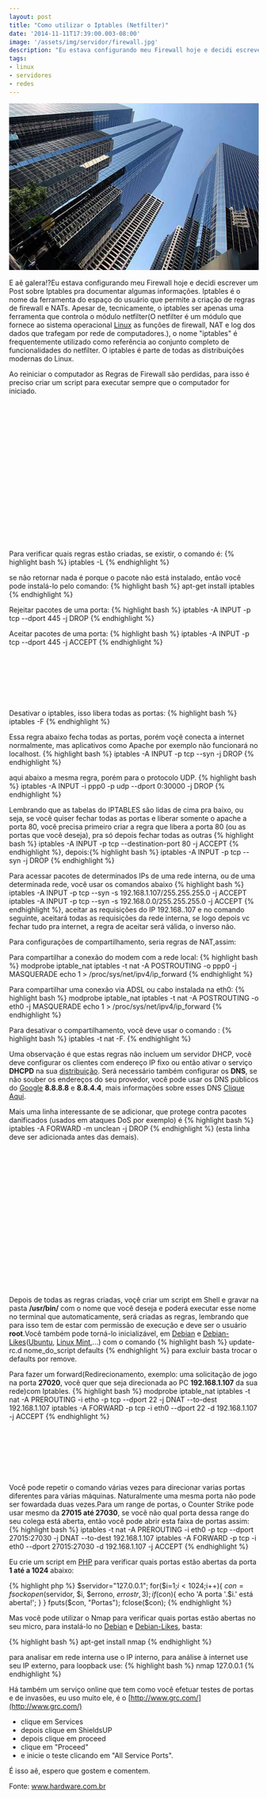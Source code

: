 ```yaml
---
layout: post
title: "Como utilizar o Iptables (Netfilter)"
date: '2014-11-11T17:39:00.003-08:00'
image: '/assets/img/servidor/firewall.jpg'
description: "Eu estava configurando meu Firewall hoje e decidi escrever um Post sobre Iptables pra documentar algumas informações."
tags:
- linux
- servidores
- redes
---
```


![Blog Linux](/assets/img/servidor/firewall.jpg "Iptables Netfilter")

E aê galera!?Eu estava configurando meu Firewall hoje e decidi escrever um Post sobre Iptables pra documentar algumas informações.
Iptables é o nome da ferramenta do espaço do usuário que permite a criação de regras de firewall e NATs. Apesar de, tecnicamente, o iptables ser apenas uma ferramenta que controla o módulo netfilter(O netfilter é um módulo que fornece ao sistema operacional [Linux](http://www.terminalroot.com.br/tags#linux) as funções de firewall, NAT e log dos dados que trafegam por rede de computadores.), o nome "iptables" é frequentemente utilizado como referência ao conjunto completo de funcionalidades do netfilter. O iptables é parte de todas as distribuições modernas do Linux.

Ao reiniciar o computador as Regras de Firewall são perdidas, para isso é preciso criar um script para executar sempre que o computador for iniciado.

<!-- QUADRADO -->
<script async src="//pagead2.googlesyndication.com/pagead/js/adsbygoogle.js"></script>
<ins class="adsbygoogle"
style="display:inline-block;width:336px;height:280px"
data-ad-client="ca-pub-2838251107855362"
data-ad-slot="5351066970"></ins>
<script>
(adsbygoogle = window.adsbygoogle || []).push({});
</script>

Para verificar quais regras estão criadas, se existir, o comando é:
{% highlight bash %}
iptables -L
{% endhighlight %}

se não retornar nada é porque o pacote não está instalado, então você pode instalá-lo pelo comando:
{% highlight bash %}
apt-get install iptables
{% endhighlight %}


Rejeitar pacotes de uma porta:
{% highlight bash %}
iptables -A INPUT -p tcp --dport 445 -j DROP
{% endhighlight %}

Aceitar pacotes de uma porta:
{% highlight bash %}
iptables -A INPUT -p tcp --dport 445 -j ACCEPT
{% endhighlight %}

<!-- MINI ANÚNCIO -->
<script async src="//pagead2.googlesyndication.com/pagead/js/adsbygoogle.js"></script>
<!-- Games Root -->
<ins class="adsbygoogle"
style="display:inline-block;width:730px;height:95px"
data-ad-client="ca-pub-2838251107855362"
data-ad-slot="5351066970"></ins>
<script>
(adsbygoogle = window.adsbygoogle || []).push({});
</script>

Desativar o iptables, isso libera todas as portas:
{% highlight bash %}
iptables -F
{% endhighlight %}

Essa regra abaixo fecha todas as portas, porém voçê conecta a internet normalmente, mas aplicativos como Apache por exemplo não funcionará no localhost.
{% highlight bash %}
iptables -A INPUT -p tcp --syn -j DROP
{% endhighlight %}

aqui abaixo a mesma regra, porém para o protocolo UDP.
{% highlight bash %}
iptables -A INPUT -i ppp0 -p udp --dport 0:30000 -j DROP
{% endhighlight %}

Lembrando que as tabelas do IPTABLES são lidas de cima pra baixo, ou seja, se você quiser fechar todas as portas e liberar somente o apache a porta 80, você precisa primeiro criar a regra que libera a porta 80 (ou as portas que você deseja), pra só depois fechar todas as outras
{% highlight bash %}
iptables -A INPUT -p tcp --destination-port 80 -j ACCEPT
{% endhighlight %}, depois:{% highlight bash %}
iptables -A INPUT -p tcp --syn -j DROP
{% endhighlight %}

<!-- RETANGULO LARGO 2 -->
<script async src="//pagead2.googlesyndication.com/pagead/js/adsbygoogle.js"></script>
<ins class="adsbygoogle"
style="display:block; text-align:center;"
data-ad-layout="in-article"
data-ad-format="fluid"
data-ad-client="ca-pub-2838251107855362"
data-ad-slot="8549252987"></ins>
<script>
(adsbygoogle = window.adsbygoogle || []).push({});
</script>

Para acessar pacotes de determinados IPs de uma rede interna, ou de uma determinada rede, você usar os comandos abaixo
{% highlight bash %}
iptables -A INPUT -p tcp --syn -s 192.168.1.107/255.255.255.0 -j ACCEPT
iptables -A INPUT -p tcp --syn -s 192.168.0.0/255.255.255.0 -j ACCEPT
{% endhighlight %}, aceitar as requisições do IP 192.168..107 e no comando seguinte, aceitará todas as requisições da rede interna, se logo depois vc fechar tudo pra internet, a regra de aceitar será válida, o inverso não.

Para configurações de compartilhamento, seria regras de NAT,assim:

Para compartilhar a conexão do modem com a rede local:
{% highlight bash %}
modprobe iptable_nat
iptables -t nat -A POSTROUTING -o ppp0 -j MASQUERADE
echo 1 > /proc/sys/net/ipv4/ip_forward
{% endhighlight %}

Para compartilhar uma conexão via ADSL ou cabo instalada na eth0:
{% highlight bash %}
modprobe iptable_nat
iptables -t nat -A POSTROUTING -o eth0 -j MASQUERADE
echo 1 > /proc/sys/net/ipv4/ip_forward
{% endhighlight %}

<!-- RETANGULO LARGO -->
<script async src="https://pagead2.googlesyndication.com/pagead/js/adsbygoogle.js"></script>
<!-- Informat -->
<ins class="adsbygoogle"
style="display:block"
data-ad-client="ca-pub-2838251107855362"
data-ad-slot="2327980059"
data-ad-format="auto"
data-full-width-responsive="true"></ins>
<script>
(adsbygoogle = window.adsbygoogle || []).push({});
</script>

Para desativar o compartilhamento, você deve usar o comando :
{% highlight bash %}
iptables -t nat -F.
{% endhighlight %}

Uma observação é que estas regras não incluem um servidor DHCP, você deve configurar os clientes com endereço IP fixo ou então ativar o serviço __DHCPD__ na sua [distribuição](http://www.terminalroot.com.br/tags#distros). Será necessário também configurar os __DNS__, se não souber os endereços do seu provedor, você pode usar os DNS públicos do [Google](http://www.terminalroot.com.br/tags#google) __8.8.8.8__ e __8.8.4.4__, mais informações sobre esses DNS [Clique Aqui](http://terminalroot.com.br/2011/12/o-que-e-dns.html).

Mais uma linha interessante de se adicionar, que protege contra pacotes danificados (usados em ataques DoS por exemplo) é
{% highlight bash %}
iptables -A FORWARD -m unclean -j DROP
{% endhighlight %}
(esta linha deve ser adicionada antes das demais).

<!-- QUADRADO -->
<script async src="//pagead2.googlesyndication.com/pagead/js/adsbygoogle.js"></script>
<ins class="adsbygoogle"
style="display:inline-block;width:336px;height:280px"
data-ad-client="ca-pub-2838251107855362"
data-ad-slot="5351066970"></ins>
<script>
(adsbygoogle = window.adsbygoogle || []).push({});
</script>

Depois de todas as regras criadas, voçê criar um script em Shell e gravar na pasta __/usr/bin/__ com o nome que você deseja e poderá executar esse nome no terminal que automaticamente, será criadas as regras, lembrando que para isso tem de estar com permissão de execução e deve ser o usuário __root__.Você também pode torná-lo inicializável, em [Debian](http://www.terminalroot.com.br/tags#debian) e [Debian-Likes](http://www.terminalroot.com.br/tags#debian-like)([Ubuntu](http://www.terminalroot.com.br/tags#ubuntu), [Linux Mint](http://www.terminalroot.com.br/tags#linux-min),...) com o comando
{% highlight bash %}
update-rc.d nome_do_script defaults
{% endhighlight %}
para excluir basta trocar o defaults por remove.

Para fazer um forward(Redirecionamento, exemplo: uma solicitação de jogo na porta __27020__, você quer que seja direcionada ao PC __192.168.1.107__ da sua rede)com Iptables.
{% highlight bash %}
modprobe iptable_nat
iptables -t nat -A PREROUTING -i etho -p tcp --dport 22 -j DNAT --to-dest 192.168.1.107
iptables -A FORWARD -p tcp -i eth0 --dport 22 -d 192.168.1.107 -j ACCEPT
{% endhighlight %}

<!-- MINI ANÚNCIO -->
<script async src="//pagead2.googlesyndication.com/pagead/js/adsbygoogle.js"></script>
<!-- Games Root -->
<ins class="adsbygoogle"
style="display:inline-block;width:730px;height:95px"
data-ad-client="ca-pub-2838251107855362"
data-ad-slot="5351066970"></ins>
<script>
(adsbygoogle = window.adsbygoogle || []).push({});
</script>

Você pode repetir o comando várias vezes para direcionar varias portas diferentes para várias máquinas. Naturalmente uma mesma porta não pode ser fowardada duas vezes.Para um range de portas, o Counter Strike pode usar mesmo da __27015 até 27030__, se você não qual porta dessa range do seu colega está aberta, então você pode abrir esta faixa de portas assim:
{% highlight bash %}
iptables -t nat -A PREROUTING -i eth0 -p tcp --dport 27015:27030 -j DNAT --to-dest 192.168.1.107
iptables -A FORWARD -p tcp -i eth0 --dport 27015:27030 -d 192.168.1.107 -j ACCEPT
{% endhighlight %}

Eu crie um script em [PHP](http://www.terminalroot.com.br/tags#php) para verificar quais portas estão abertas da porta __1 até a 1024__ abaixo:

{% highlight php %}
$servidor="127.0.0.1";
for($i=1;$i<1024;$i++){
	$con = fsockopen($servidor, $i, $errono, $errostr, 3);
	if($con){
		echo 'A porta '.$i.' está aberta!';
	}
}
fputs($con, "Portas");
fclose($con);
{% endhighlight %}

Mas você pode utilizar o Nmap para verificar quais portas estão abertas no seu micro, para instalá-lo no [Debian](http://www.terminalroot.com.br/tags#debian) e [Debian-Likes](http://www.terminalroot.com.br/tags#debian-likes), basta:

{% highlight bash %}
apt-get install nmap
{% endhighlight %}

para analisar em rede interna use o IP interno, para análise à internet use seu IP externo, para loopback use:
{% highlight bash %}
nmap 127.0.0.1
{% endhighlight %}

Há também um serviço online que tem como você efetuar testes de portas e de invasões, eu uso muito ele, é o
[http://www.grc.com/](http://www.grc.com/)

- clique em Services
- depois clique em ShieldsUP
- depois clique em proceed
- clique em "Proceed"
- e inicie o teste clicando em "All Service Ports".

É isso aê, espero que gostem e comentem.

Fonte: www.hardware.com.br



<script async src="https://pagead2.googlesyndication.com/pagead/js/adsbygoogle.js"></script>

<!-- Informat -->
<ins class="adsbygoogle"
 style="display:block"
 data-ad-client="ca-pub-2838251107855362"
 data-ad-slot="2327980059"
 data-ad-format="auto"
 data-full-width-responsive="true"></ins>

<script>
(adsbygoogle = window.adsbygoogle || []).push({});
</script>
